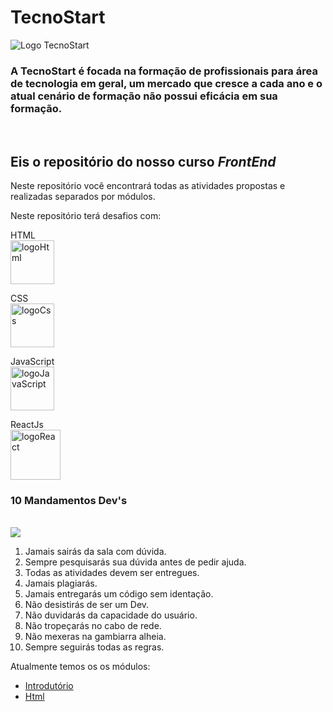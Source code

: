 # TecnoStart

![Logo TecnoStart](https://tecnostart.com.br/wp-content/uploads/2021/06/Logotipo-TecnoStart.svg)

### A TecnoStart é focada na formação de profissionais para área de tecnologia em geral, um mercado que cresce a cada ano e o atual cenário de formação não possui eficácia em sua formação.
<br/>

## Eis o repositório do nosso curso *FrontEnd*

Neste repositório você encontrará todas as atividades propostas e realizadas separados por módulos.

Neste repositório terá desafios com:

HTML</br>
<img src="https://logodownload.org/wp-content/uploads/2016/10/html5-logo-8.png" alt="logoHtml" width="70" height="70"/>

CSS</br>
<img src="https://upload.wikimedia.org/wikipedia/commons/thumb/d/d5/CSS3_logo_and_wordmark.svg/1452px-CSS3_logo_and_wordmark.svg.png" alt="logoCss" width="70" height="70"/>

JavaScript</br>
<img src="https://trickdroid.org/wp-content/uploads/2019/12/Sobre-JavaScript-Definicao-Historia-Usos-e-Forcas.png" alt="logoJavaScript" width="70" height="70"/>

ReactJs</br>
<img src="https://upload.wikimedia.org/wikipedia/commons/thumb/a/a7/React-icon.svg/1280px-React-icon.svg.png" alt="logoReact" width="80" height="80"/>

### 10 Mandamentos Dev's
</br>
<img src="https://freepikpsd.com/media/2019/10/dez-mandamentos-png-2-Transparent-Images.png">
</br>

1. Jamais sairás da sala com dúvida.
2. Sempre pesquisarás sua dúvida antes de pedir ajuda.
3. Todas as atividades devem ser entregues.
4. Jamais plagiarás.
5. Jamais entregarás um código sem identação.
6. Não desistirás de ser um Dev.
7. Não duvidarás da capacidade do usuário.
8. Não tropeçarás no cabo de rede.
9. Não mexeras na gambiarra alheia.
10. Sempre seguirás todas as regras.

Atualmente temos os os módulos:
* [Introdutório](00_INTRO)
* [Html](https://github.com/tecno-start/react-02-alunos/tree/main/01_HTML)
